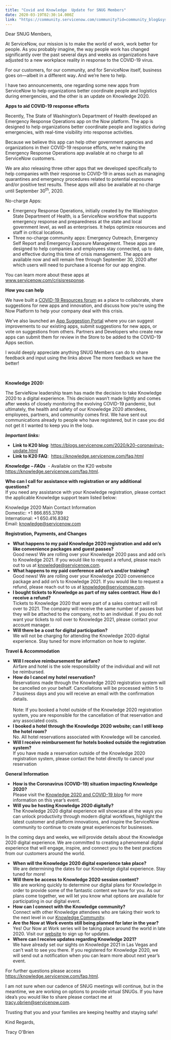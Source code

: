 ```yaml
---
title: "Covid and Knowledge  Update for SNUG Members"
date: 2020-03-19T02:30:14.000Z
link: "https://community.servicenow.com/community?id=community_blog&sys_id=f28b64031b2b8094d01143f6fe4bcb9b"
---
```

<p>Dear SNUG Members,</p>
<p>At ServiceNow, our mission is to make the world of work, work better for people. As you probably imagine, the way people work has changed significantly over the past several days and weeks as organizations have adjusted to a new workplace reality in response to the COVID-19 virus.  </p>
<p>For our customers, for our community, and for ServiceNow itself, business goes on—albeit in a different way<strong>. </strong>And we’re here to help.</p>
<p>I have two announcements, one regarding some new apps from ServiceNow to help organizations better coordinate people and logistics during emergencies, and the other is an update on Knowledge 2020.</p>
<p><strong>Apps to aid COVID-19 response efforts</strong></p>
<p>Recently, The State of Washington’s Department of Health developed an Emergency Response Operations app on the Now platform. The app is designed to help organizations better coordinate people and logistics during emergencies, with real-time visibility into response activities.</p>
<p>Because we believe this app can help other government agencies and organizations in their COVID-19 response efforts, we’re making the Emergency Response Operations app available at no charge to all ServiceNow customers.</p>
<p>We are also releasing three other apps that we developed specifically to help companies with their response to COVID-19 in areas such as managing quarantines and emergency procedures related to potential exposures and/or positive test results. These apps will also be available at no charge until September 30<sup>th</sup>, 2020.</p>
<p>No-charge Apps:</p>
<ul><li>Emergency Response Operations, initially created by the Washington State Department of Health, is a ServiceNow workflow that supports emergency response and preparedness at the state and local government level, as well as enterprises. It helps optimize resources and staff in critical locations.</li><li>Three no-charge community apps: Emergency Outreach, Emergency Self Report and Emergency Exposure Management. These apps are designed to help companies and employees stay connected, up to date, and effective during this time of crisis management. The apps are available now and will remain free through September 30, 2020 after which users will need to purchase a license for our app engine.</li></ul>
<p>You can learn more about these apps at <a href="http://www.servicenow.com/crisisresponse" rel="nofollow">www.servicenow.com/crisisresponse</a>.</p>
<p><strong>How you can help</strong></p>
<p>We have built a <a href="http://www.servicenow.com/covid19" rel="nofollow">COVID-19 Resources forum</a> as a place to collaborate, share suggestions for new apps and innovation, and discuss how you’re using the Now Platform to help your company deal with this crisis.</p>
<p>We’ve also launched an <a href="http://www.servicenow.com/covid-app-suggest" rel="nofollow">App Suggestion Portal</a> where you can suggest improvements to our existing apps, submit suggestions for new apps, or vote on suggestions from others. Partners and Developers who create new apps can submit them for review in the Store to be added to the COVID-19 Apps section.</p>
<p>I would deeply appreciate anything SNUG Members can do to share feedback and input using the links above The more feedback we have the better!</p>
<p> </p>
<p><strong>Knowledge 2020:</strong></p>
<p>The ServieNow leadership team has made the decision to take Knowledge 2020 to a digital experience. This decision wasn’t made lightly and comes after weeks of closely monitoring the evolving COVID-19 pandemic, but ultimately, the health and safety of our Knowledge 2020 attendees, employees, partners, and community comes first. We have sent out communications already to people who have registered, but in case you did not get it I wanted to keep you in the loop.</p>
<p><em><strong>Important links:</strong></em></p>
<ul><li><strong>Link to K20 blog</strong>: <a href="https://blogs.servicenow.com/2020/k20-coronavirus-update.html" rel="nofollow">https://blogs.servicenow.com/2020/k20-coronavirus-update.html</a></li><li><strong>Link to K20 FAQ</strong>:  <a href="https://knowledge.servicenow.com/faq.html" rel="nofollow">https://knowledge.servicenow.com/faq.html</a></li></ul>
<p><em><strong>Knowledge – FAQs</strong></em><em>  - </em>Available on the K20 website <a href="https://knowledge.servicenow.com/faq.html" rel="nofollow">https://knowledge.servicenow.com/faq.html</a>.</p>
<p><strong>Who can I call for assistance with registration or any additional questions?</strong><strong><br /> </strong>If you need any assistance with your Knowledge registration, please contact the applicable Knowledge support team listed below:</p>
<p>Knowledge 2020 Main Contact Information<br /> Domestic: &#43;1 866.855.3789<br /> International: &#43;1 650.416.8382<br /> Email: <a href="mailto:knowledge&#64;servicenow.com" rel="nofollow">knowledge&#64;servicenow.com</a></p>
<p><strong>Registration, Payments, and Changes</strong></p>
<ul><li><strong>What happens to my paid Knowledge 2020 registration and add on’s like convenience packages and guest passes?</strong><strong><br /> </strong>Good news! We are rolling over your Knowledge 2020 pass and add on’s to Knowledge 2021. If you would like to request a refund, please reach out to us at <a href="mailto:knowledge&#64;servicenow.com" rel="nofollow">knowledge&#64;servicenow.com</a>.</li><li><strong>What happens to my paid conference add on’s and/or training?</strong><strong><br /> </strong>Good news! We are rolling over your Knowledge 2020 convenience package and add on’s to Knowledge 2021. If you would like to request a refund, please reach out to us at <a href="mailto:knowledge&#64;servicenow.com" rel="nofollow">knowledge&#64;servicenow.com</a>.</li><li><strong>I bought tickets to Knowledge as part of my sales contract. How do I receive a refund?</strong><strong><br /> </strong>Tickets to Knowledge 2020 that were part of a sales contract will roll over to 2021. The company will receive the same number of passes but they will be attached to the company, not to an individual. If you do not want your tickets to roll over to Knowledge 2021, please contact your account manager.</li><li><strong>Will there be a cost for digital participation?</strong><strong><br /> </strong>We will not be charging for attending the Knowledge 2020 digital experience. Stay tuned for more information on how to register.</li></ul>
<p><strong>Travel &amp; Accommodation</strong></p>
<ul><li><strong>Will I receive reimbursement for airfare?</strong><strong><br /> </strong>Airfare and hotel is the sole responsibility of the individual and will not be reimbursed.</li><li><strong>How do I cancel my hotel reservation?</strong><strong><br /> </strong>Reservations made through the Knowledge 2020 registration system will be cancelled on your behalf. Cancellations will be processed within 5 to 7 business days and you will receive an email with the confirmation details.<strong><br /> <br /> </strong>Note: If you booked a hotel outside of the Knowledge 2020 registration system, you are responsible for the cancellation of that reservation and any associated costs.</li><li><strong>I booked a hotel through the Knowledge 2020 website; can I still keep the hotel room?</strong><strong><br /> </strong>No. All hotel reservations associated with Knowledge will be canceled.</li><li><strong>Will I receive reimbursement for hotels booked outside the registration system?</strong><strong><br /> </strong>If you have made a reservation outside of the Knowledge 2020 registration system, please contact the hotel directly to cancel your reservation</li></ul>
<p><strong>General Information</strong></p>
<ul><li><strong>How is the Coronavirus (COVID-19) situation impacting Knowledge 2020?</strong><strong><br /> </strong>Please visit the <a href="https://blogs.servicenow.com/2020/k20-coronavirus-update.html" rel="nofollow">Knowledge 2020 and COVID-19 blog</a> for more information on this year’s event.</li><li><strong>Will you be hosting Knowledge 2020 digitally?</strong><strong><br /> </strong>The Knowledge 2020 digital experience will showcase all the ways you can unlock productivity through modern digital workflows, highlight the latest customer and platform innovations, and inspire the ServiceNow community to continue to create great experiences for businesses.</li></ul>
<p>In the coming days and weeks, we will provide details about the Knowledge 2020 digital experience. We are committed to creating a phenomenal digital experience that will engage, inspire, and connect you to the best practices from our customers around the world. </p>
<ul><li><strong>When will the Knowledge 2020 digital experience take place?</strong><strong><br /> </strong>We are determining the dates for our Knowledge digital experience. Stay tuned for more!</li><li><strong>Will there be access to Knowledge 2020 session content?</strong><strong><br /> </strong>We are working quickly to determine our digital plans for Knowledge in order to provide some of the fantastic content we have for you. As our plans come together, we will let you know what options are available for participating in our digital event.</li><li><strong>How can I connect with the Knowledge community?</strong><strong><br /> </strong>Connect with other Knowledge attendees who are taking their work to the next level in our <a href="https://community.servicenow.com/community?id&#61;community_forum&amp;sys_id&#61;96295a2ddbd897c068c1fb651f9619d1" rel="nofollow">Knowledge Community</a>.</li><li><strong>Are the Now at Work events still being planned for later in the year?</strong><strong><br /> </strong>Yes! Our Now at Work series will be taking place around the world in late 2020. Visit our <a href="https://www.servicenow.com/now-at-work.html" rel="nofollow">website</a> to sign up for updates.</li><li><strong>Where can I receive updates regarding Knowledge 2021?</strong><strong><br /> </strong>We have already set our sights on Knowledge 2021 in Las Vegas and can’t wait to see you there. If you registered for Knowledge 2020, we will send out a notification when you can learn more about next year’s event.</li></ul>
<p>For further questions please access <a href="https://knowledge.servicenow.com/faq.html" rel="nofollow">https://knowledge.servicenow.com/faq.html</a>.</p>
<p>I am not sure when our cadence of SNUG meetings will continue, but in the meantime, we are working on options to provide virtual SNUGs. If you have idea’s you would like to share please contact me at <a href="mailto:tracy.obrien&#64;servicenow.com" rel="nofollow">tracy.obrien&#64;servicenow.com</a>.</p>
<p>Trusting that you and your families are keeping healthy and staying safe!</p>
<p>Kind Regards,</p>
<p>Tracy O&#39;Brien</p>